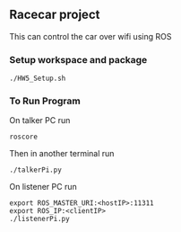 ## Racecar project
This can control the car over wifi using ROS
### Setup workspace and package
```
./HW5_Setup.sh
```
### To Run Program
On talker PC run 
```
roscore
```

Then in another terminal run
```
./talkerPi.py
```

On listener PC run
```
export ROS_MASTER_URI:<hostIP>:11311
export ROS_IP:<clientIP>
./listenerPi.py
```
